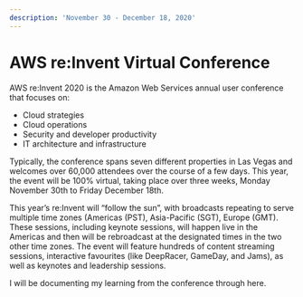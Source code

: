```yaml
---
description: 'November 30 - December 18, 2020'
---
```


# AWS re:Invent Virtual Conference

  
AWS re:Invent 2020 is the Amazon Web Services annual user conference that focuses on:

* Cloud strategies
* Cloud operations
* Security and developer productivity
* IT architecture and infrastructure

Typically, the conference spans seven different properties in Las Vegas and welcomes over 60,000 attendees over the course of a few days. This year, the event will be 100% virtual, taking place over three weeks, Monday November 30th to Friday December 18th.

This year’s re:Invent will “follow the sun”, with broadcasts repeating to serve multiple time zones \(Americas \(PST\), Asia-Pacific \(SGT\), Europe \(GMT\).  These sessions, including keynote sessions, will happen live in the Americas and then will be rebroadcast at the designated times in the two other time zones.  The event will feature hundreds of content streaming sessions, interactive favourites \(like DeepRacer, GameDay, and Jams\), as well as keynotes and leadership sessions.  

I will be documenting my learning from the conference through here.



